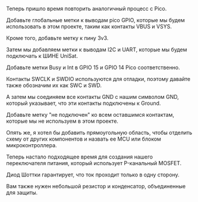 Теперь пришло время повторить аналогичный процесс с Pico.

Добавьте глобальные метки к выводам pico GPIO, которые мы будем использовать в этом проекте, таким как контакты VBUS и VSYS.

Кроме того, добавьте метку к пину 3v3. 

Затем мы добавляем метки к выводам I2C и UART, которые мы будем подключать к ШИНЕ UniSat.

Добавьте метки Busy и Int в GPIO 15 и GPIO 14 Pico соответственно.

Контакты SWCLK и SWDIO используются для отладки, поэтому давайте также обозначим их как SWC и SWD.

А затем мы соединяем все контакты GND с нашим символом GND, который указывает, что эти контакты подключены к Ground.

Добавьте метку "не подключен" ко всем оставшимся контактам, которые мы не используем в этом проекте.

Опять же, я хотел бы добавить прямоугольную область, чтобы отделить схему от других компонентов и назвать ее MCU или блоком микроконтроллера.

Теперь настало подходящее время для создания нашего переключателя питания, который использует P-канальный MOSFET.

Диод Шоттки гарантирует, что ток проходит только в одну сторону.

Вам также нужен небольшой резистор и конденсатор, объединенные для защиты.